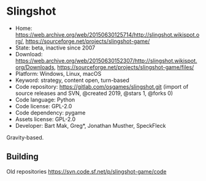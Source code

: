 # Slingshot

- Home: https://web.archive.org/web/20150630125714/http://slingshot.wikispot.org/, https://sourceforge.net/projects/slingshot-game/
- State: beta, inactive since 2007
- Download: https://web.archive.org/web/20150630152307/http://slingshot.wikispot.org/Downloads, https://sourceforge.net/projects/slingshot-game/files/
- Platform: Windows, Linux, macOS
- Keyword: strategy, content open, turn-based
- Code repository: https://gitlab.com/osgames/slingshot.git (import of source releases and SVN, @created 2019, @stars 1, @forks 0)
- Code language: Python
- Code license: GPL-2.0
- Code dependency: pygame
- Assets license: GPL-2.0
- Developer: Bart Mak, Greg*, Jonathan Musther, SpeckFleck

Gravity‐based.

## Building

Old repositories https://svn.code.sf.net/p/slingshot-game/code